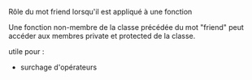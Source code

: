 Rôle du mot friend lorsqu'il est appliqué à une fonction

Une fonction non-membre de la classe précédée du mot "friend" peut accéder aux membres private et protected de la classe.

utile pour :
* surchage d'opérateurs

